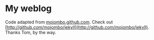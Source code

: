 My weblog
=========

Code adapted from [mojombo.github.com](https://github.com/mojombo/mojombo.github.com). Check out [http://github.com/mojombo/jekyll](http://github.com/mojombo/jekyll). Thanks Tom, by the way.

